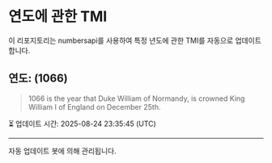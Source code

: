 
# 연도에 관한 TMI

이 리포지토리는 numbersapi를 사용하여 특정 년도에 관한 TMI를 자동으로 업데이트합니다.

## 연도: (1066)
> 1066 is the year that Duke William of Normandy, is crowned King William I of England on December 25th.

⏳ 업데이트 시간: 2025-08-24 23:35:45 (UTC)

---
자동 업데이트 봇에 의해 관리됩니다.
